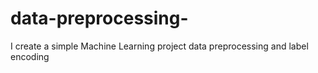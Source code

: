 # data-preprocessing-
I create a simple  Machine Learning project data preprocessing and label encoding
